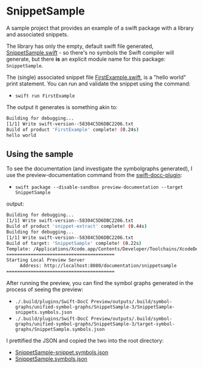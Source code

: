 # SnippetSample

A sample project that provides an example of a swift package with a library and associated snippets.

The library has only the empty, default swift file generated, [SnippetSample.swift](Sources/SnippetSample/SnippetSample.swift) - so there's no symbols the Swift compiler will generate, but there **is** an explicit module name for this package: `SnippetSample`.

The (single) associated snippet file [FirstExample.swift](Snippets/FirstExample.swift), is a "hello world" print statement. You can run and validate the snippet using the command:

- `swift run FirstExample`

The output it generates is something akin to:

```bash
Building for debugging...
[1/1] Write swift-version--58304C5D6DBC2206.txt
Build of product 'FirstExample' complete! (0.24s)
hello world
```

## Using the sample

To see the documentation (and investigate the symbolgraphs generated), I use the preview-documentation command from the [swift-docc-plugin](https://github.com/swiftlang/swift-docc-plugin):

- `swift package --disable-sandbox preview-documentation --target SnippetSample`

output:

```bash
Building for debugging...
[1/1] Write swift-version--58304C5D6DBC2206.txt
Build of product 'snippet-extract' complete! (0.44s)
Building for debugging...
[1/1] Write swift-version--58304C5D6DBC2206.txt
Build of target: 'SnippetSample' complete! (0.22s)
Template: /Applications/Xcode.app/Contents/Developer/Toolchains/XcodeDefault.xctoolchain/usr/share/docc/render
========================================
Starting Local Preview Server
	 Address: http://localhost:8080/documentation/snippetsample
========================================
```

After running the preview, you can find the symbol graphs generated in the process of seeing the preview:

- `./.build/plugins/Swift-DocC Preview/outputs/.build/symbol-graphs/unified-symbol-graphs/SnippetSample-3/SnippetSample-snippets.symbols.json`
- `./.build/plugins/Swift-DocC Preview/outputs/.build/symbol-graphs/unified-symbol-graphs/SnippetSample-3/target-symbol-graphs/SnippetSample.symbols.json`

I prettified the JSON and copied the two into the root directory:

- [SnippetSample-snippet.symbols.json](SnippetSample-snippet.symbols.json)
- [SnippetSample.symbols.json](SnippetSample.symbols.json)
